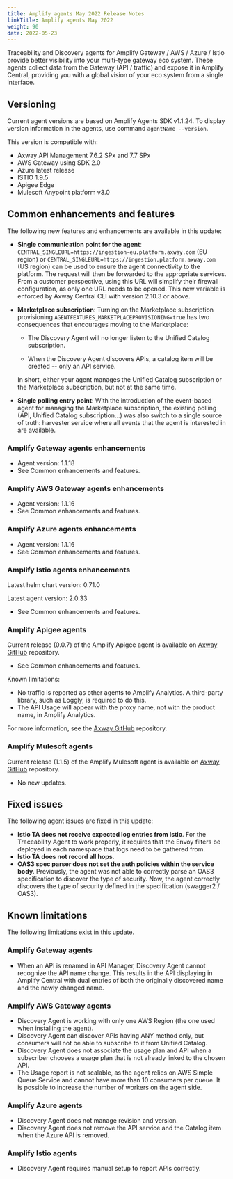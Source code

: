 ```yaml
---
title: Amplify agents May 2022 Release Notes
linkTitle: Amplify agents May 2022
weight: 90
date: 2022-05-23
---
```


Traceability and Discovery agents for Amplify Gateway / AWS / Azure / Istio provide better visibility into your multi-type gateway eco system. These agents collect data from the Gateway (API / traffic) and expose it in Amplify Central, providing you with a global vision of your eco system from a single interface.

## Versioning

Current agent versions are based on Amplify Agents SDK v1.1.24.
To display version information in the agents, use command `agentName --version`.

This version is compatible with:

* Axway API Management 7.6.2 SPx and 7.7 SPx
* AWS Gateway using SDK 2.0
* Azure latest release
* ISTIO 1.9.5
* Apigee Edge
* Mulesoft Anypoint platform v3.0

## Common enhancements and features

The following new features and enhancements are available in this update:

* **Single communication point for the agent**: `CENTRAL_SINGLEURL=https://ingestion-eu.platform.axway.com` (EU region) or `CENTRAL_SINGLEURL=https://ingestion.platform.axway.com` (US region) can be used to ensure the agent connectivity to the platform. The request will then be forwarded to the appropriate services. From a customer perspective, using this URL will simplify their firewall configuration, as only one URL needs to be opened.
This new variable is enforced by Axway Central CLI with version 2.10.3 or above.
* **Marketplace subscription**: Turning on the Marketplace subscription provisioning `AGENTFEATURES_MARKETPLACEPROVISIONING=true` has two consequences that encourages moving to the Marketplace:

    * The Discovery Agent will no longer listen to the Unified Catalog subscription.

    * When the Discovery Agent discovers APIs, a catalog item will be created -- only an API service.

    In short, either your agent manages the Unified Catalog subscription or the Marketplace subscription, but not at the same time.
* **Single polling entry point**: With the introduction of the event-based agent for managing the Marketplace subscription, the existing polling (API, Unified Catalog subscription...) was also switch to a single source of truth: harvester service where all events that the agent is interested in are available.

### Amplify Gateway agents enhancements

* Agent version: 1.1.18
* See Common enhancements and features.

### Amplify AWS Gateway agents enhancements

* Agent version: 1.1.16
* See Common enhancements and features.

### Amplify Azure agents enhancements

* Agent version: 1.1.16
* See Common enhancements and features.

### Amplify Istio agents enhancements

Latest helm chart version: 0.71.0

Latest agent version: 2.0.33

* See Common enhancements and features.

### Amplify Apigee agents

Current release (0.0.7) of the Amplify Apigee agent is available on [Axway GitHub](https://github.com/Axway/agents-apigee) repository.

* See Common enhancements and features.

Known limitations:

* No traffic is reported as other agents to Amplify Analytics. A third-party library, such as Loggly, is required to do this.
* The API Usage will appear with the proxy name, not with the product name, in Amplify Analytics.

For more information, see the [Axway GitHub](https://github.com/Axway/agents-apigee) repository.

### Amplify Mulesoft agents

Current release (1.1.5) of the Amplify Mulesoft agent is available on [Axway GitHub](https://github.com/Axway/agents-mulesoft) repository.

* No new updates.

## Fixed issues

The following agent issues are fixed in this update:

* **Istio TA does not receive expected log entries from Istio**. For the Traceability Agent to work properly, it requires that the Envoy filters be deployed in each namespace that logs need to be gathered from.
* **Istio TA does not record all hops**.
* **OAS3 spec parser does not set the auth policies within the service body**. Previously, the agent was not able to correctly parse an OAS3 specification to discover the type of security. Now, the agent correctly discovers the type of security defined in the specification (swagger2 / OAS3).

## Known limitations

The following limitations exist in this update.

### Amplify Gateway agents

* When an API is renamed in API Manager, Discovery Agent cannot recognize the API name change. This results in the API displaying in Amplify Central with dual entries of both the originally discovered name and the newly changed name.

### Amplify AWS Gateway agents

* Discovery Agent is working with only one AWS Region (the one used when installing the agent).
* Discovery Agent can discover APIs having ANY method only, but consumers will not be able to subscribe to it from Unified Catalog.
* Discovery Agent does not associate the usage plan and API when a subscriber chooses a usage plan that is not already linked to the chosen API.
* The Usage report is not scalable, as the agent relies on AWS Simple Queue Service and cannot have more than 10 consumers per queue. It is possible to increase the number of workers on the agent side.

### Amplify Azure agents

* Discovery Agent does not manage revision and version.
* Discovery Agent does not remove the API service and the Catalog item when the Azure API is removed.

### Amplify Istio agents

* Discovery Agent requires manual setup to report APIs correctly.
